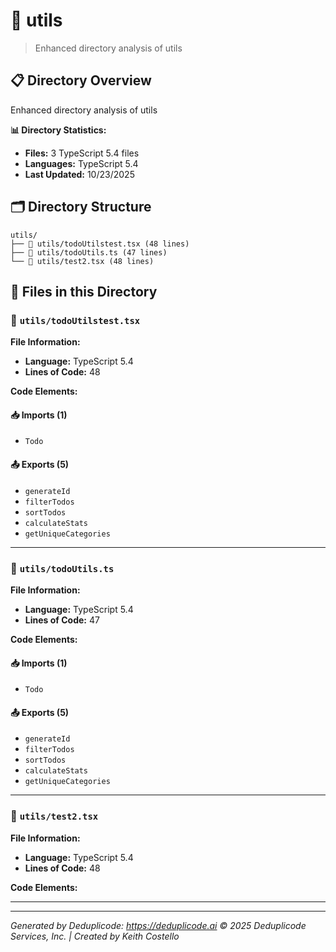 # 📁 utils

> Enhanced directory analysis of utils

## 📋 Directory Overview

Enhanced directory analysis of utils

**📊 Directory Statistics:**
- **Files:** 3 TypeScript 5.4 files
- **Languages:** TypeScript 5.4
- **Last Updated:** 10/23/2025

## 🗂 Directory Structure

```
utils/
├── 📄 utils/todoUtilstest.tsx (48 lines)
├── 📄 utils/todoUtils.ts (47 lines)
└── 📄 utils/test2.tsx (48 lines)
```

## 🎯 Files in this Directory

### 📄 `utils/todoUtilstest.tsx`
**File Information:**
- **Language:** TypeScript 5.4
- **Lines of Code:** 48

**Code Elements:**

#### 📥 Imports (1)
- `Todo`

#### 📤 Exports (5)
- `generateId`
- `filterTodos`
- `sortTodos`
- `calculateStats`
- `getUniqueCategories`

---

### 📄 `utils/todoUtils.ts`
**File Information:**
- **Language:** TypeScript 5.4
- **Lines of Code:** 47

**Code Elements:**

#### 📥 Imports (1)
- `Todo`

#### 📤 Exports (5)
- `generateId`
- `filterTodos`
- `sortTodos`
- `calculateStats`
- `getUniqueCategories`

---

### 📄 `utils/test2.tsx`
**File Information:**
- **Language:** TypeScript 5.4
- **Lines of Code:** 48

**Code Elements:**

---

---

*Generated by Deduplicode: https://deduplicode.ai*
*© 2025 Deduplicode Services, Inc. | Created by Keith Costello*
